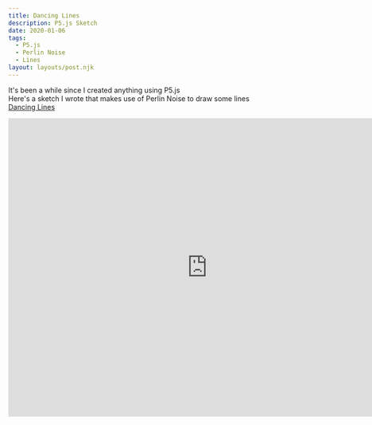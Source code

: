 ```yaml
---
title: Dancing Lines
description: P5.js Sketch
date: 2020-01-06
tags:
  - P5.js
  - Perlin Noise
  - Lines
layout: layouts/post.njk
---
```

It's been a while since I created anything using P5.js  
Here's a sketch I wrote that makes use of Perlin Noise to draw some lines  
[Dancing Lines](https://www.testmybucket.tk/)

<iframe src="https://www.testmybucket.tk/" frameborder="0" width="800" height="600" </iframe>